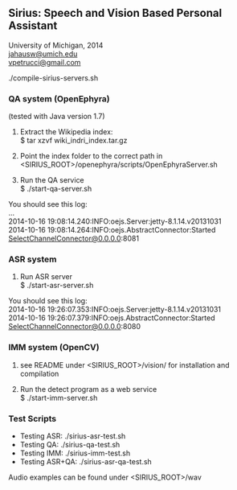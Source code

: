 ## Sirius: Speech and Vision Based Personal Assistant

University of Michigan, 2014  
jahausw@umich.edu  
vpetrucci@gmail.com  

./compile-sirius-servers.sh

### QA system (OpenEphyra)

(tested with Java version 1.7)

1) Extract the Wikipedia index:  
$ tar xzvf wiki_indri_index.tar.gz

2) Point the index folder to the correct path in <SIRIUS_ROOT>/openephyra/scripts/OpenEphyraServer.sh

3) Run the QA service  
$ ./start-qa-server.sh

You should see this log:  
...  
2014-10-16 19:08:14.240:INFO:oejs.Server:jetty-8.1.14.v20131031  
2014-10-16 19:08:14.264:INFO:oejs.AbstractConnector:Started SelectChannelConnector@0.0.0.0:8081  

### ASR system

1) Run ASR server  
$ ./start-asr-server.sh

You should see this log:  
2014-10-16 19:26:07.353:INFO:oejs.Server:jetty-8.1.14.v20131031  
2014-10-16 19:26:07.379:INFO:oejs.AbstractConnector:Started SelectChannelConnector@0.0.0.0:8080

### IMM system (OpenCV)

1) see README under <SIRIUS_ROOT>/vision/ for installation and compilation  

2) Run the detect program as a web service  
$ ./start-imm-server.sh

### Test Scripts

- Testing ASR: ./sirius-asr-test.sh
- Testing QA: ./sirius-qa-test.sh
- Testing IMM: ./sirius-imm-test.sh
- Testing ASR+QA: ./sirius-asr-qa-test.sh

Audio examples can be found under <SIRIUS_ROOT>/wav

